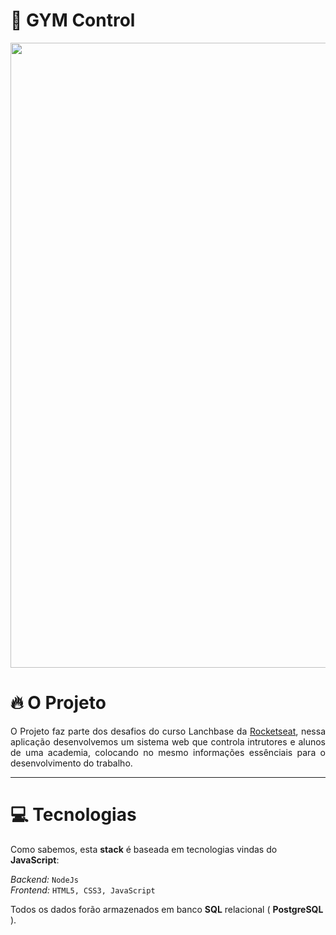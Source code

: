 # :rocket: GYM Control

<p align="center">
  <img width="1000" src="https://github.com/theusdev/gymcontrol/blob/master/src/app/views/Projeto-Gym-Management-concluido.gif">
</p>
                                                                                                      
# 🔥 O Projeto
<p align="justify">
  O Projeto faz parte dos desafios do curso Lanchbase da <a href="https://github.com/Rocketseat">Rocketseat</a>, nessa aplicação desenvolvemos um sistema web que controla
intrutores e alunos de uma academia, colocando no mesmo informações essênciais para o desenvolvimento do trabalho.
</p>
<hr>

# :computer: Tecnologias

Como sabemos, esta __stack__ é baseada em tecnologias vindas do __JavaScript__:

_Backend:_ ``` NodeJs ```<br>
_Frontend:_ ``` HTML5, CSS3, JavaScript ```<br>

Todos os dados forão armazenados em banco __SQL__ relacional ( __PostgreSQL__ ).
